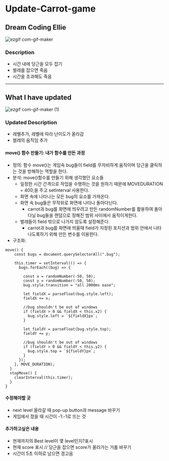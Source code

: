 # Update-Carrot-game


## Dream Coding Ellie

![ezgif com-gif-maker](https://user-images.githubusercontent.com/73260460/183547423-54af641d-f0c7-421b-8cfe-6d63cf9c69e3.gif)


### Description
- 시간 내에 당근을 모두 잡기
- 벌레를 잡으면 죽음
- 시간을 초과해도 죽음
<hr/>



## What I have updated

![ezgif com-gif-maker (1)](https://user-images.githubusercontent.com/73260460/183547527-6bf932e8-3328-43c5-b4c6-65fc89608469.gif)

### Updated Description
- 레벨추가, 레벨에 따라 난이도가 올라감
- 벌레의 움직임 추가

#### move() 함수 만들기: 내가 함수를 만든 과정
- 정의: 함수 move()는 게임속 bug들이 field를 무자비하게 움직이며 당근을 클릭하는 것을 방해하는 역할을 한다.
- 분석: move()함수를 만들기 위해 생각했던 요소들 
     - 일정한 시간 간격으로 작업을 수행하는 것을 원하기 때문에 MOVEDURATION = 400;을 주고 setInterval 사용한다.
     - 화면 속에 나타나는 모든 bug의 요소를 가져온다.
     - 화면 속 bug들은 무작위로 화면에 나타나 돌아다닌다. 
        - carrot과 bug를 화면에 띄우려고 만든 randomNumber를 활용하여 돌아다닐 bug들을 랜덤으로 정해진 범위 사이에서 움직이게한다. 
     - 벌레들이 field 밖으로 나가지 않도록 설정해준다. 
        - carrot과 bug를 화면에 띄울때 field가 지정된 포지션과 범위 안에서 나타나도록하기 위해 만든 변수를 이용한다.
- 구조화: 
```
move() {
    const bugs = document.querySelectorAll(".bug");

    this.timer = setInterval(() => {
      bugs.forEach((bug) => {
        
        const x = randomNumber(-50, 50);
        const y = randomNumber(-50, 50);
        bug.style.transition = "all 2000ms ease";

        let fieldX = parseFloat(bug.style.left);
        fieldX += x;

        //bug shouldn't be out of windows
        if (fieldX > 0 && fieldX < this.x2) {
          bug.style.left = `${fieldX}px`;
        }

        let fieldY = parseFloat(bug.style.top);
        fieldY += y;

        //bug shouldn't be out of windows
        if (fieldY > 0 && fieldY < this.y2) {
          bug.style.top = `${fieldY}px`;
        }
      });
    }, MOVE_DURATION);
  }
  stopMove() {
    clearInterval(this.timer);
  }
}
```
       
#### 수정해야할 곳
- next level 올라갈 때 pop-up button과 message 바꾸기
- 게임에서 졌을 때 시간이 -1:-1로 뜨는 것

#### 추가하고싶은 내용
- 현재까지의 Best level이 몇 level인지?표시
- 현재 score 표시 // 당근을 잡으면 score가 올라가는 거롤 바꾸기
- 시간이 5초 이하로 남으면 경고음


